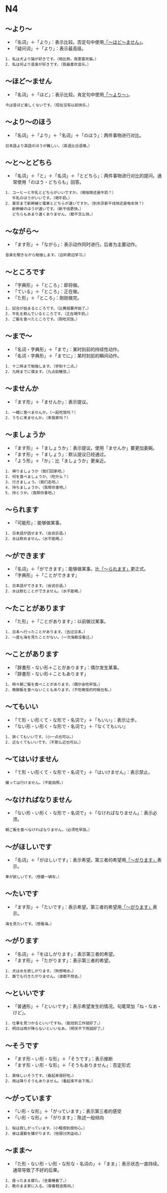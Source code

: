 # N4

## ～より～

- 「名词」＋「より」：表示比较。否定句中使用[「～ほど～ません」](#ほどません)。
- 「疑问词」＋「より」：表示最高级。

```
1. 私は犬より猫が好きです。（相比狗，我更喜欢猫。）
2. 私は何より音楽が好きです。（我最喜欢音乐。）
```

## ～ほど～ません

- 「名词」＋「ほど」：表示比较。肯定句中使用[「～より～」](#より)。

```
今は昔ほど楽しくないです。（现在没有以前快乐。）
```

## ～より～のほう

- 「名词」＋「より」＋「名词」＋「のほう」：两件事物进行对比。

```
日本語より英語のほうが難しい。（英语比日语难。）
```

## ～と～とどちら

- 「名词」＋「と」＋「名词」＋「とどちら」：两件事物进行对比的提问。通常使用「のほう・どちらも」回答。

```
1. コーヒーと牛乳とどちらがいいですか。（喝咖啡还是牛奶？）
   牛乳のほうがいいです。（喝牛奶。）
2. 東京まで新幹線と電車とどちらが速いですか。（到东京新干线快还是电车快？）
   新幹線のほうが速いです。（新干线更快。）
   どちらもあまり速くありません。（都不怎么快。）
```

## ～ながら～

- 「ます形」＋「ながら」：表示动作同时进行。后者为主要动作。

```
音楽を聞きながら勉強します。（边听歌边学习。）
```

## ～ところです

- 「字典形」＋「ところ」：即将做。
- 「ている」＋「ところ」：正在做。
- 「た形」＋「ところ」：刚刚做完。

```
1. 試合が始まるところです。（比赛就要开始了。）
2. 牛乳を飲んでいるところです。（正在喝牛奶。）
3. ご飯を食べたところです。（刚吃完饭。）
```

## ～まで～

- 「名词・字典形」＋「まで」：某时刻前的持续性动作。
- 「名词・字典形」＋「までに」：某时刻前的瞬间动作。

```
1. 十二時まで勉強します。（学到十二点。）
2. 九時までに寝ます。（九点前睡觉。）
```

## ～ませんか

- 「ます形」＋「ませんか」：表示提议。

```
1. 一緒に食べませんか。（一起吃饭吗？）
2. うちに来ませんか。（来我家吗？）
```

## ～ましょうか

- 「ます形」＋「ましょうか」：表示提议。使用「ませんか」要更加委婉。
- 「ます形」＋「ましょう」：默认提议已经通过。
- 「よう形」＋「か」：比「ましょうか」更亲近。

```
1. 帰りましょうか（我们回家吧。）
2. 何を食べましょうか。（吃什么？）
3. 行きましょう。（我们走吧。）
4. 持ちましょうか。（我帮你拿吧。）
5. 持とうか。（我帮你拿吧。）
```

## ～られます

- 「可能形」：能够做某事。

```
1. 日本語が話せます。（会说日语。）
2. 水は飲めません。（水不能喝。）
```

## ～ができます

- 「名词」＋「ができます」：能够做某事。比[「～られます」](#られます)更正式。
- 「字典形」＋「ことができます」

```
1. 日本語ができます。（会说日语。）
2. 水は飲むことができません。（水不能喝。）
```

## ～たことがあります

- 「た形」＋「ことがあります」：以前做过某事。

```
1. 日本へ行ったことがあります。（去过日本。）
2. 一度も海を見たことがない。（一次海都没看过。）
```

## ～ことがあります

- 「辞書形・ない形＋ことがあります」：偶尔发生某事。
- 「辞書形・ない形＋こともあります」

```
1. 時々朝ご飯を食べことがあります。（偶尔会吃早饭。）
2. 晩御飯を食べないこともあります。（不吃晚饭的时候也有。）
```

## ～てもいい

- 「て形・い形くて・な形で・名词で」＋「もいい」：表示让步。
- 「ない形・い形く・な形で・名词で」＋「なくてもいい」

```
1. 狭くてもいいです。（小一点也可以。）
2. 近なくてもいいです。（不那么近也可以。）
```

## ～てはいけません

- 「て形・い形くて・な形で・名词で」＋「はいけません」：表示禁止。

```
撮っては行けません。（不能拍照。）
```

## ～なければなりません

- 「ない形・い形く・な形で・名词で」＋「なければなりません」：表示必须。

```
朝ご飯を食べなければなりません。（必须吃早饭。）
```

## ～がほしいです

- 「名词」＋「がほしいです」：表示希望。第三者的希望用[「～がります」](#がります)表示。

```
車が欲しいです。（想要一辆车。）
```

## ～たいです

- 「ます形」＋「たいです」：表示希望。第三者的希望用[「～がります」](#がります)表示。

```
海を見たいです。（想看海。）
```

## ～がります

- 「名词」＋「をほしがります」：表示第三者的希望。
- 「ます形」＋「たがります」：表示第三者的希望。

```
1. 犬は水を欲しがります。（狗想喝水。）
2. 誰でも行きたがりません。（谁都不想去。）
```

## ～といいです

- 「普通形」＋「といいです」：表示希望发生的情况。句尾常加「ね・なあ・けど」。

```
1. 仕事を見つかるといいですね。（能找到工作就好了。）
2. 明日は雨が降らないといいなあ。（明天不下雨就好了。）
```

## ～そうです

- 「ます形・い形・な形」＋「そうです」：表示推断
- 「ます形・い形・な形」＋「そうもありません」：否定形式

```
1. 美味しいそうです。（看起来很好吃。）
2. 雨は降りそうもありません。（看起来不会下雨。）
```

## ～がっています

- 「い形・な形」＋「がっています」：表示第三者的感受
- 「い形・な形」＋「がります」：陈述一般倾向

```
1. 桜は寂しがっています。（小樱感到很伤心。）
2. 彼は運動を嫌がります。（他很讨厌运动。）
```

## ～まま～

- 「た形・ない形・い形・な形な・名词の」＋「まま」：表示状态一直持续。通常导致了不好的后果。

```
1. 座ったまま寝た。（坐着睡着了。）
2. 靴のまま家に入る。（穿着鞋进房间。）
```

